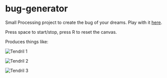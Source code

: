 # bug-generator
Small Processing project to create the bug of your dreams. Play with it [here](http://www.deadcells.org/bug-generator/).

Press space to start/stop, press R to reset the canvas.

Produces things like:

![Tendril 1](https://i.imgur.com/aNgUtBK.png)

![Tendril 2](https://i.imgur.com/6Ifj9fQ.png)

![Tendril 3](https://i.imgur.com/li2HPFl.png)
